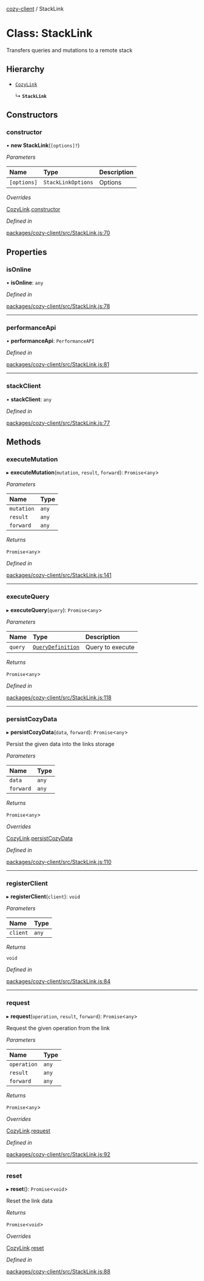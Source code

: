 [cozy-client](../README.md) / StackLink

# Class: StackLink

Transfers queries and mutations to a remote stack

## Hierarchy

*   [`CozyLink`](CozyLink.md)

    ↳ **`StackLink`**

## Constructors

### constructor

• **new StackLink**(`[options]?`)

*Parameters*

| Name | Type | Description |
| :------ | :------ | :------ |
| `[options]` | `StackLinkOptions` | Options |

*Overrides*

[CozyLink](CozyLink.md).[constructor](CozyLink.md#constructor)

*Defined in*

[packages/cozy-client/src/StackLink.js:70](https://github.com/cozy/cozy-client/blob/master/packages/cozy-client/src/StackLink.js#L70)

## Properties

### isOnline

• **isOnline**: `any`

*Defined in*

[packages/cozy-client/src/StackLink.js:78](https://github.com/cozy/cozy-client/blob/master/packages/cozy-client/src/StackLink.js#L78)

***

### performanceApi

• **performanceApi**: `PerformanceAPI`

*Defined in*

[packages/cozy-client/src/StackLink.js:81](https://github.com/cozy/cozy-client/blob/master/packages/cozy-client/src/StackLink.js#L81)

***

### stackClient

• **stackClient**: `any`

*Defined in*

[packages/cozy-client/src/StackLink.js:77](https://github.com/cozy/cozy-client/blob/master/packages/cozy-client/src/StackLink.js#L77)

## Methods

### executeMutation

▸ **executeMutation**(`mutation`, `result`, `forward`): `Promise`<`any`>

*Parameters*

| Name | Type |
| :------ | :------ |
| `mutation` | `any` |
| `result` | `any` |
| `forward` | `any` |

*Returns*

`Promise`<`any`>

*Defined in*

[packages/cozy-client/src/StackLink.js:141](https://github.com/cozy/cozy-client/blob/master/packages/cozy-client/src/StackLink.js#L141)

***

### executeQuery

▸ **executeQuery**(`query`): `Promise`<`any`>

*Parameters*

| Name | Type | Description |
| :------ | :------ | :------ |
| `query` | [`QueryDefinition`](QueryDefinition.md) | Query to execute |

*Returns*

`Promise`<`any`>

*Defined in*

[packages/cozy-client/src/StackLink.js:118](https://github.com/cozy/cozy-client/blob/master/packages/cozy-client/src/StackLink.js#L118)

***

### persistCozyData

▸ **persistCozyData**(`data`, `forward`): `Promise`<`any`>

Persist the given data into the links storage

*Parameters*

| Name | Type |
| :------ | :------ |
| `data` | `any` |
| `forward` | `any` |

*Returns*

`Promise`<`any`>

*Overrides*

[CozyLink](CozyLink.md).[persistCozyData](CozyLink.md#persistcozydata)

*Defined in*

[packages/cozy-client/src/StackLink.js:110](https://github.com/cozy/cozy-client/blob/master/packages/cozy-client/src/StackLink.js#L110)

***

### registerClient

▸ **registerClient**(`client`): `void`

*Parameters*

| Name | Type |
| :------ | :------ |
| `client` | `any` |

*Returns*

`void`

*Defined in*

[packages/cozy-client/src/StackLink.js:84](https://github.com/cozy/cozy-client/blob/master/packages/cozy-client/src/StackLink.js#L84)

***

### request

▸ **request**(`operation`, `result`, `forward`): `Promise`<`any`>

Request the given operation from the link

*Parameters*

| Name | Type |
| :------ | :------ |
| `operation` | `any` |
| `result` | `any` |
| `forward` | `any` |

*Returns*

`Promise`<`any`>

*Overrides*

[CozyLink](CozyLink.md).[request](CozyLink.md#request)

*Defined in*

[packages/cozy-client/src/StackLink.js:92](https://github.com/cozy/cozy-client/blob/master/packages/cozy-client/src/StackLink.js#L92)

***

### reset

▸ **reset**(): `Promise`<`void`>

Reset the link data

*Returns*

`Promise`<`void`>

*Overrides*

[CozyLink](CozyLink.md).[reset](CozyLink.md#reset)

*Defined in*

[packages/cozy-client/src/StackLink.js:88](https://github.com/cozy/cozy-client/blob/master/packages/cozy-client/src/StackLink.js#L88)
